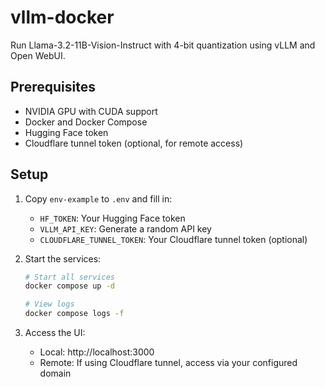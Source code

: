 # vllm-docker

Run Llama-3.2-11B-Vision-Instruct with 4-bit quantization using vLLM and Open WebUI.

## Prerequisites
- NVIDIA GPU with CUDA support
- Docker and Docker Compose
- Hugging Face token
- Cloudflare tunnel token (optional, for remote access)

## Setup
1. Copy `env-example` to `.env` and fill in:
   - `HF_TOKEN`: Your Hugging Face token
   - `VLLM_API_KEY`: Generate a random API key
   - `CLOUDFLARE_TUNNEL_TOKEN`: Your Cloudflare tunnel token (optional)

2. Start the services:
   ```bash
   # Start all services
   docker compose up -d

   # View logs
   docker compose logs -f
   ```

3. Access the UI:
   - Local: http://localhost:3000
   - Remote: If using Cloudflare tunnel, access via your configured domain
